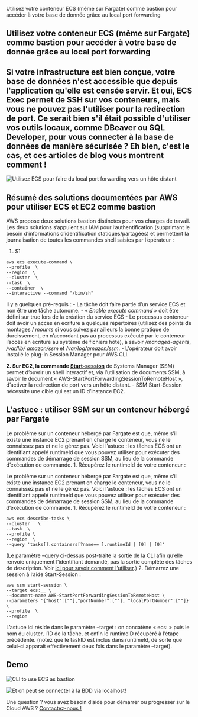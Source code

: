 Utilisez votre conteneur ECS (même sur Fargate) comme bastion pour accéder à votre base de donnée grâce au local port forwarding

## Utilisez votre conteneur ECS (même sur Fargate) comme bastion pour accéder à votre base de donnée grâce au local port forwarding

## Si votre infrastructure est bien conçue, votre base de données n'est accessible que depuis l'application qu'elle est censée servir. Et oui, ECS Exec permet de SSH sur vos conteneurs, mais vous ne pouvez pas l'utiliser pour la redirection de port. Ce serait bien s'il était possible d'utiliser vos outils locaux, comme DBeaver ou SQL Developer, pour vous connecter à la base de données de manière sécurisée ? Eh bien, c'est le cas, et ces articles de blog vous montrent comment !

![Utilisez ECS pour faire du local port forwarding vers un hôte distant](/images/blog/ECS-local-port-forwarding.png)

## Résumé des solutions documentées par AWS pour utiliser ECS et EC2 comme bastion

AWS propose deux solutions bastion distinctes pour vos charges de travail. Les deux solutions s’appuient sur IAM pour l’authentification (supprimant le besoin d’informations d’identification statiques/partagées) et permettent la journalisation de toutes les commandes shell saisies par l’opérateur :

1. $1

```
aws ecs execute-command \
--profile  \
--region  \
--cluster  \
--task  \
--container  \
--interactive --command "/bin/sh"
```

Il y a quelques pré-requis : - La tâche doit faire partie d’un service ECS et non être une tâche autonome. - « *Enable execute command* » doit être défini sur true lors de la création du service ECS - Le processus conteneur doit avoir un accès en écriture à quelques répertoires (utilisez des points de montages / *mounts* si vous suivez par ailleurs la bonne pratique de durcissement, en n’accordant pas au processus exécuté par le conteneur l’accès en écriture au système de fichiers hôte), à savoir */managed-agents*, */var/lib/ amazon/ssm* et */var/log/amazon/ssm*. - L’opérateur doit avoir installé le plug-in Session Manager pour AWS CLI.

**2. Sur EC2, la commande [Start-session](https://docs.aws.amazon.com/systems-manager/latest/userguide/session-manager-working-with-sessions-start.html#sessions-remote-port-forwarding)** de Systems Manager (SSM) permet d’ouvrir un shell interactif et, via l’utilisation de documents SSM, à savoir le document « AWS-StartPortForwardingSessionToRemoteHost », d’activer la redirection de port vers un hôte distant. - SSM Start-Session nécessite une cible qui est un ID d’instance EC2.

## L'astuce : utiliser SSM sur un conteneur hébergé par Fargate

Le problème sur un conteneur hébergé par Fargate est que, même s’il existe une instance EC2 prenant en charge le conteneur, vous ne le connaissez pas et ne le gérez pas. Voici l’astuce : les tâches ECS ont un identifiant appelé runtimeId que vous pouvez utiliser pour exécuter des commandes de démarrage de session SSM, au lieu de la commande d’exécution de commande. 1. Récupérez le runtimeId de votre conteneur :

Le problème sur un conteneur hébergé par Fargate est que, même s’il existe une instance EC2 prenant en charge le conteneur, vous ne le connaissez pas et ne le gérez pas. Voici l’astuce : les tâches ECS ont un identifiant appelé runtimeId que vous pouvez utiliser pour exécuter des commandes de démarrage de session SSM, au lieu de la commande d’exécution de commande. 1. Récupérez le runtimeId de votre conteneur :

```
aws ecs describe-tasks \
--cluster   \
--task  \
--profile \ 
--region  \ 
--query 'tasks[].containers[?name== ].runtimeId | [0] | [0]'
```

(Le paramètre –query ci-dessus post-traite la sortie de la CLI afin qu’elle renvoie uniquement l’identifiant demandé, pas la sortie complète des tâches de description. Voir [ici pour savoir comment l’utiliser](https://docs.aws.amazon.com/cli/latest/userguide/cli-usage-filter.html).) 2. Démarrez une session à l’aide Start-Session :

```
aws ssm start-session \
--target ecs:__ \
--document-name AWS-StartPortForwardingSessionToRemoteHost \
--parameters '{"host":[""],"portNumber":[""], "localPortNumber":[""]}' \
--profile  \
--region
```

L’astuce ici réside dans le paramètre –target : on concatène « ecs: » puis le nom du cluster, l’ID de la tâche, et enfin le runtimeID récupéré à l’étape précédente. (notez que le taskID est inclus dans runtimeId, de sorte que celui-ci apparaît effectivement deux fois dans le paramètre –target).

## Demo

![CLI to use ECS as bastion](/images/blog/Capture-decran-2024-02-26-a-11.56.51-flou.png)

![Et on peut se connecter à la BDD via localhost!](/images/blog/Capture-decran-2024-02-26-a-11.54.46.png)

Une question ? vous avez besoin d’aide pour démarrer ou progresser sur le Cloud AWS ? [Contactez-nous !](../../../../../nous-contacter/index.html)